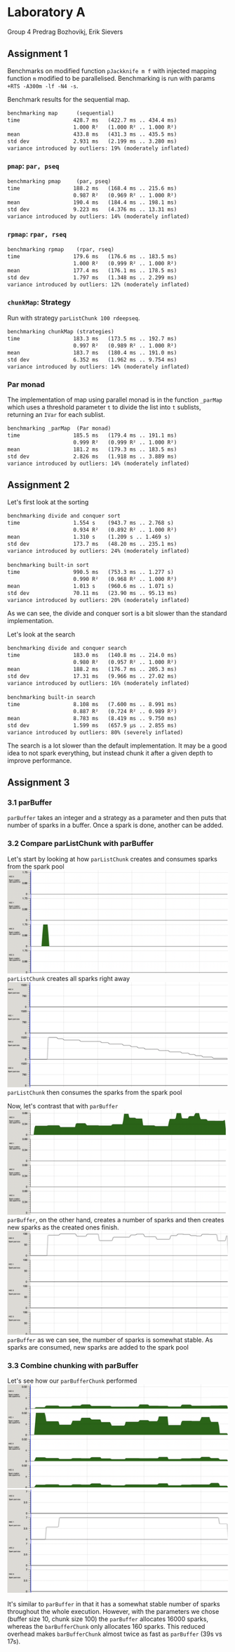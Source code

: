 # Laboratory A
Group 4
Predrag Bozhovikj, Erik Sievers

## Assignment 1

Benchmarks on modified function `pJackknife m f` with injected mapping function `m` modified to be parallelised. Benchmarking is run with params `+RTS -A300m -lf -N4 -s`.

Benchmark results for the sequential map.

```
benchmarking map      (sequential)
time                 428.7 ms   (422.7 ms .. 434.4 ms)
                     1.000 R²   (1.000 R² .. 1.000 R²)
mean                 433.8 ms   (431.3 ms .. 435.5 ms)
std dev              2.931 ms   (2.199 ms .. 3.280 ms)
variance introduced by outliers: 19% (moderately inflated)
```

### `pmap`: `par, pseq`

```
benchmarking pmap     (par, pseq)
time                 188.2 ms   (168.4 ms .. 215.6 ms)
                     0.987 R²   (0.969 R² .. 1.000 R²)
mean                 190.4 ms   (184.4 ms .. 198.1 ms)
std dev              9.223 ms   (4.376 ms .. 13.31 ms)
variance introduced by outliers: 14% (moderately inflated)
```

### `rpmap`: `rpar, rseq`

```
benchmarking rpmap    (rpar, rseq)
time                 179.6 ms   (176.6 ms .. 183.5 ms)
                     1.000 R²   (0.999 R² .. 1.000 R²)
mean                 177.4 ms   (176.1 ms .. 178.5 ms)
std dev              1.797 ms   (1.348 ms .. 2.299 ms)
variance introduced by outliers: 12% (moderately inflated)
```

### `chunkMap`: Strategy

Run with strategy `parListChunk 100 rdeepseq`.

```
benchmarking chunkMap (strategies)
time                 183.3 ms   (173.5 ms .. 192.7 ms)
                     0.997 R²   (0.989 R² .. 1.000 R²)
mean                 183.7 ms   (180.4 ms .. 191.0 ms)
std dev              6.352 ms   (1.962 ms .. 9.754 ms)
variance introduced by outliers: 14% (moderately inflated)
```

### Par monad

The implementation of map using parallel monad is in the function `_parMap` which uses a
threshold parameter `t` to divide the list into `t` sublists, returning an `IVar` for each
sublist.

```
benchmarking _parMap  (Par monad)
time                 185.5 ms   (179.4 ms .. 191.1 ms)
                     0.999 R²   (0.999 R² .. 1.000 R²)
mean                 181.2 ms   (179.3 ms .. 183.5 ms)
std dev              2.826 ms   (1.918 ms .. 3.889 ms)
variance introduced by outliers: 14% (moderately inflated)
```

## Assignment 2

Let's first look at the sorting
```
benchmarking divide and conquer sort
time                 1.554 s    (943.7 ms .. 2.768 s)
                     0.934 R²   (0.892 R² .. 1.000 R²)
mean                 1.310 s    (1.209 s .. 1.469 s)
std dev              173.7 ms   (48.20 ms .. 235.1 ms)
variance introduced by outliers: 24% (moderately inflated)

benchmarking built-in sort
time                 990.5 ms   (753.3 ms .. 1.277 s)
                     0.990 R²   (0.968 R² .. 1.000 R²)
mean                 1.013 s    (960.6 ms .. 1.071 s)
std dev              70.11 ms   (23.90 ms .. 95.13 ms)
variance introduced by outliers: 20% (moderately inflated)
```

As we can see, the divide and conquer sort is a bit slower than the standard implementation.

Let's look at the search

```
benchmarking divide and conquer search
time                 183.0 ms   (140.8 ms .. 214.0 ms)
                     0.980 R²   (0.957 R² .. 1.000 R²)
mean                 188.2 ms   (176.7 ms .. 205.3 ms)
std dev              17.31 ms   (9.966 ms .. 27.02 ms)
variance introduced by outliers: 16% (moderately inflated)

benchmarking built-in search
time                 8.108 ms   (7.600 ms .. 8.991 ms)
                     0.887 R²   (0.724 R² .. 0.989 R²)
mean                 8.783 ms   (8.419 ms .. 9.750 ms)
std dev              1.599 ms   (657.9 μs .. 2.855 ms)
variance introduced by outliers: 80% (severely inflated)
```

The search is a lot slower than the default implementation. It may be a good idea to not spark everything, but instead chunk it after a given depth to improve performance.

## Assignment 3
### 3.1 parBuffer

`parBuffer` takes an integer and a strategy as a parameter and then puts that number of sparks in a buffer. Once a spark is done, another can be added.

### 3.2 Compare parListChunk with parBuffer

Let's start by looking at how `parListChunk` creates and consumes sparks from the spark pool
![](ChunkCreation.png)
`parListChunk` creates all sparks right away
![](ChunkPool.png)
`parListChunk` then consumes the sparks from the spark pool

Now, let's contrast that with `parBuffer`
![](BufferCreation.png)
`parBuffer`, on the other hand, creates a number of sparks and then creates new sparks as the created ones finish.
![](BufferPool.png)
`parBuffer` as we can see, the number of sparks is somewhat stable. As sparks are consumed, new sparks are added to the spark pool
### 3.3 Combine chunking with parBuffer

Let's see how our `parBufferChunk` performed
![](BufferChunkCreation.png)
![](BufferChunkPool.png)

It's similar to `parBuffer` in that it has a somewhat stable number of sparks throughout the whole execution. However, with the parameters we chose (buffer size 10, chunk size 100) the `parBuffer` allocates 16000 sparks, whereas the `barBufferChunk` only allocates 160 sparks. This reduced overhead makes `barBufferChunk` almost twice as fast as `parBuffer` (39s vs 17s).

<!-- Try it out, look at threadscope and explain what's going on -->